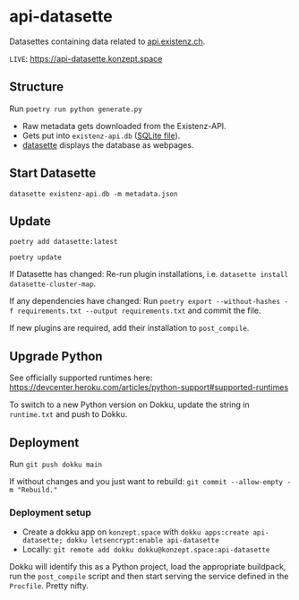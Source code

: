 # api-datasette

Datasettes containing data related to [api.existenz.ch](https://api.existenz.ch).

`LIVE`: <https://api-datasette.konzept.space>

## Structure

Run `poetry run python generate.py`

- Raw metadata gets downloaded from the Existenz-API.
- Gets put into `existenz-api.db` ([SQLite file](https://sqlite.org)).
- [datasette](https://datasette.io) displays the database as webpages.

## Start Datasette

`datasette existenz-api.db -m metadata.json`

## Update

`poetry add datasette:latest`

`poetry update`

If Datasette has changed: Re-run plugin installations, i.e. `datasette install datasette-cluster-map`.

If any dependencies have changed: Run `poetry export --without-hashes -f requirements.txt --output requirements.txt` and commit the file.

If new plugins are required, add their installation to `post_compile`.

## Upgrade Python

See officially supported runtimes here: <https://devcenter.heroku.com/articles/python-support#supported-runtimes>

To switch to a new Python version on Dokku, update the string in `runtime.txt` and push to Dokku.

## Deployment

Run `git push dokku main`

If without changes and you just want to rebuild: `git commit --allow-empty -m "Rebuild."`

### Deployment setup

- Create a dokku app on `konzept.space` with `dokku apps:create api-datasette; dokku letsencrypt:enable api-datasette`
- Locally: `git remote add dokku dokku@konzept.space:api-datasette`

Dokku will identify this as a Python project, load the appropriate buildpack, run the `post_compile` script and then start serving the service defined in the `Procfile`. Pretty nifty.
